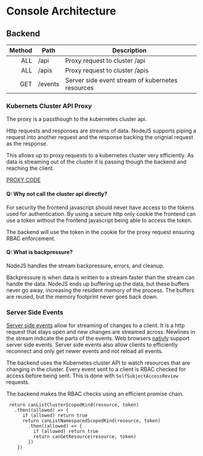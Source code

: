 [comment]: # ( Copyright Contributors to the Open Cluster Management project )

# Console Architecture

## Backend

| Method | Path    | Description                                      |
| -----: | ------- | ------------------------------------------------ |
|    ALL | /api    | Proxy request to cluster /api                    |
|    ALL | /apis   | Proxy request to cluster /apis                   |
|    GET | /events | Server side event stream of kubernetes resources |

### Kubernets Cluster API Proxy

The proxy is a passthough to the kubernetes cluster api.

Http requests and responses are streams of data. NodeJS supports piping a request into another request and the response backing the orignial request as the response.

This allows up to proxy requests to a kubernetes cluster very efficiently. As data is streaming out of the cluster it is passing though the backend and reaching the client.

[PROXY CODE](../backend/src/routes/proxy.ts)

#### Q: Why not call the cluster api directly?

For security the frontend javascript should never have access to the tokens used for authentication. By using a secure http only cookie the frontend can use a token without the frontend javascript being able to access the token.

The backend will use the token in the cookie for the proxy request ensuring RBAC enforcement.

#### Q: What is backpressure?

NodeJS handles the stream backpressure, errors, and cleanup.

Backpressure is when data is written to a stream faster than the stream can handle the data. NodeJS ends up buffering up the data, but these buffers never go away, increasing the resident memory of the process. The buffers are reused, but the memory footprint never goes back down.

### Server Side Events

[Server side events](https://developer.mozilla.org/en-US/docs/Web/API/Server-sent_events) allow for streaming of changes to a client. It is a http request that stays open and new changes are streamed across. Newlines in the stream indicate the parts of the events. Web browsers [nativly](https://developer.mozilla.org/en-US/docs/Web/API/Server-sent_events/Using_server-sent_events) support server side events. Server side events also allow clients to efficiently reconnect and only get newer events and not reload all events.

The backend uses the Kubernetes cluster API to watch resources that are changing in the cluster. Every event sent to a client is RBAC checked for access before being sent. This is done with `SelfSubjectAccessReview` requests.

The backend makes the RBAC checks using an efficient promise chain.

```
 return canListClusterScopedKind(resource, token)
   .then((allowed) => {
      if (allowed) return true
      return canListNamespacedScopedKind(resource, token)
        .then((allowed) => {
          if (allowed) return true
          return canGetResource(resource, token)
        })
    })
```
